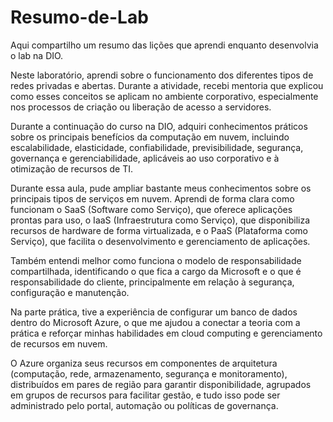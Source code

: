 # Resumo-de-Lab
Aqui compartilho um resumo das lições que aprendi enquanto desenvolvia o lab na DIO.

Neste laboratório, aprendi sobre o funcionamento dos diferentes tipos de redes privadas e abertas. Durante a atividade, recebi mentoria que explicou como esses conceitos se aplicam no ambiente corporativo, especialmente nos processos de criação ou liberação de acesso a servidores.

Durante a continuação do curso na DIO, adquiri conhecimentos práticos sobre os principais benefícios da computação em nuvem, incluindo escalabilidade, elasticidade, confiabilidade, previsibilidade, segurança, governança e gerenciabilidade, aplicáveis ao uso corporativo e à otimização de recursos de TI.

Durante essa aula, pude ampliar bastante meus conhecimentos sobre os principais tipos de serviços em nuvem. Aprendi de forma clara como funcionam o SaaS (Software como Serviço), que oferece aplicações prontas para uso, o IaaS (Infraestrutura como Serviço), que disponibiliza recursos de hardware de forma virtualizada, e o PaaS (Plataforma como Serviço), que facilita o desenvolvimento e gerenciamento de aplicações.

Também entendi melhor como funciona o modelo de responsabilidade compartilhada, identificando o que fica a cargo da Microsoft e o que é responsabilidade do cliente, principalmente em relação à segurança, configuração e manutenção.

Na parte prática, tive a experiência de configurar um banco de dados dentro do Microsoft Azure, o que me ajudou a conectar a teoria com a prática e reforçar minhas habilidades em cloud computing e gerenciamento de recursos em nuvem.


O Azure organiza seus recursos em componentes de arquitetura (computação, rede, armazenamento, segurança e monitoramento), distribuídos em pares de região para garantir disponibilidade, agrupados em grupos de recursos para facilitar gestão, e tudo isso pode ser administrado pelo portal, automação ou políticas de governança.

